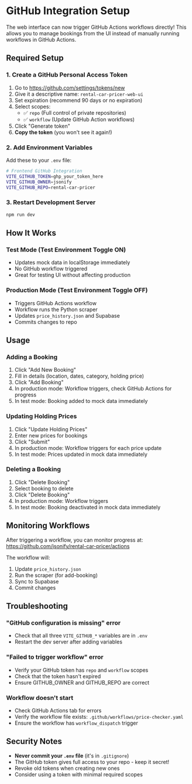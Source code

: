 # GitHub Integration Setup

The web interface can now trigger GitHub Actions workflows directly! This allows you to manage bookings from the UI instead of manually running workflows in GitHub Actions.

## Required Setup

### 1. Create a GitHub Personal Access Token

1. Go to https://github.com/settings/tokens/new
2. Give it a descriptive name: `rental-car-pricer-web-ui`
3. Set expiration (recommend 90 days or no expiration)
4. Select scopes:
   - ✅ `repo` (Full control of private repositories)
   - ✅ `workflow` (Update GitHub Action workflows)
5. Click "Generate token"
6. **Copy the token** (you won't see it again!)

### 2. Add Environment Variables

Add these to your `.env` file:

```bash
# Frontend GitHub Integration
VITE_GITHUB_TOKEN=ghp_your_token_here
VITE_GITHUB_OWNER=jsonify
VITE_GITHUB_REPO=rental-car-pricer
```

### 3. Restart Development Server

```bash
npm run dev
```

## How It Works

### Test Mode (Test Environment Toggle ON)
- Updates mock data in localStorage immediately
- No GitHub workflow triggered
- Great for testing UI without affecting production

### Production Mode (Test Environment Toggle OFF)
- Triggers GitHub Actions workflow
- Workflow runs the Python scraper
- Updates `price_history.json` and Supabase
- Commits changes to repo

## Usage

### Adding a Booking
1. Click "Add New Booking"
2. Fill in details (location, dates, category, holding price)
3. Click "Add Booking"
4. In production mode: Workflow triggers, check GitHub Actions for progress
5. In test mode: Booking added to mock data immediately

### Updating Holding Prices
1. Click "Update Holding Prices"
2. Enter new prices for bookings
3. Click "Submit"
4. In production mode: Workflow triggers for each price update
5. In test mode: Prices updated in mock data immediately

### Deleting a Booking
1. Click "Delete Booking"
2. Select booking to delete
3. Click "Delete Booking"
4. In production mode: Workflow triggers
5. In test mode: Booking deactivated in mock data immediately

## Monitoring Workflows

After triggering a workflow, you can monitor progress at:
https://github.com/jsonify/rental-car-pricer/actions

The workflow will:
1. Update `price_history.json`
2. Run the scraper (for add-booking)
3. Sync to Supabase
4. Commit changes

## Troubleshooting

### "GitHub configuration is missing" error
- Check that all three `VITE_GITHUB_*` variables are in `.env`
- Restart the dev server after adding variables

### "Failed to trigger workflow" error
- Verify your GitHub token has `repo` and `workflow` scopes
- Check that the token hasn't expired
- Ensure GITHUB_OWNER and GITHUB_REPO are correct

### Workflow doesn't start
- Check GitHub Actions tab for errors
- Verify the workflow file exists: `.github/workflows/price-checker.yaml`
- Ensure the workflow has `workflow_dispatch` trigger

## Security Notes

- **Never commit your `.env` file** (it's in `.gitignore`)
- The GitHub token gives full access to your repo - keep it secret!
- Revoke old tokens when creating new ones
- Consider using a token with minimal required scopes
